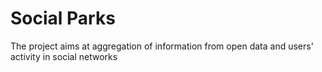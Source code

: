 # Social Parks

The project aims at aggregation of information from
open data and users' activity in social networks